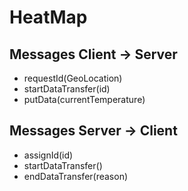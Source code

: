 # HeatMap
## Messages Client -> Server
* requestId(GeoLocation)
* startDataTransfer(id)
* putData(currentTemperature)

## Messages Server -> Client
* assignId(id)
* startDataTransfer()
* endDataTransfer(reason)
